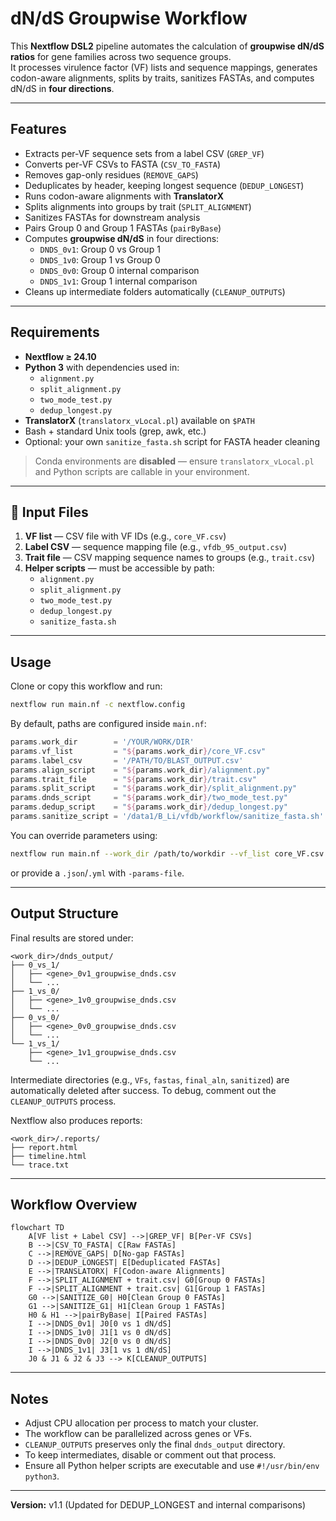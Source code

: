 
#  dN/dS Groupwise Workflow

This **Nextflow DSL2** pipeline automates the calculation of **groupwise dN/dS ratios** for gene families across two sequence groups.  
It processes virulence factor (VF) lists and sequence mappings, generates codon-aware alignments, splits by traits, sanitizes FASTAs, and computes dN/dS in **four directions**.

---

##  Features

- Extracts per-VF sequence sets from a label CSV (`GREP_VF`)
- Converts per-VF CSVs to FASTA (`CSV_TO_FASTA`)
- Removes gap-only residues (`REMOVE_GAPS`)
- Deduplicates by header, keeping longest sequence (`DEDUP_LONGEST`)
- Runs codon-aware alignments with **TranslatorX**
- Splits alignments into groups by trait (`SPLIT_ALIGNMENT`)
- Sanitizes FASTAs for downstream analysis
- Pairs Group 0 and Group 1 FASTAs (`pairByBase`)
- Computes **groupwise dN/dS** in four directions:
  - `DNDS_0v1`: Group 0 vs Group 1  
  - `DNDS_1v0`: Group 1 vs Group 0  
  - `DNDS_0v0`: Group 0 internal comparison  
  - `DNDS_1v1`: Group 1 internal comparison
- Cleans up intermediate folders automatically (`CLEANUP_OUTPUTS`)

---

##  Requirements

- **Nextflow ≥ 24.10**
- **Python 3** with dependencies used in:
  - `alignment.py`
  - `split_alignment.py`
  - `two_mode_test.py`
  - `dedup_longest.py`
- **TranslatorX** (`translatorx_vLocal.pl`) available on `$PATH`
- Bash + standard Unix tools (grep, awk, etc.)
- Optional: your own `sanitize_fasta.sh` script for FASTA header cleaning

>  Conda environments are **disabled** — ensure `translatorx_vLocal.pl` and Python scripts are callable in your environment.

---

## 📂 Input Files

1. **VF list** — CSV file with VF IDs (e.g., `core_VF.csv`)  
2. **Label CSV** — sequence mapping file (e.g., `vfdb_95_output.csv`)  
3. **Trait file** — CSV mapping sequence names to groups (e.g., `trait.csv`)  
4. **Helper scripts** — must be accessible by path:
   - `alignment.py`
   - `split_alignment.py`
   - `two_mode_test.py`
   - `dedup_longest.py`
   - `sanitize_fasta.sh`

---

##  Usage

Clone or copy this workflow and run:

```bash
nextflow run main.nf -c nextflow.config
````

By default, paths are configured inside `main.nf`:

```groovy
params.work_dir        = '/YOUR/WORK/DIR'
params.vf_list         = "${params.work_dir}/core_VF.csv"
params.label_csv       = '/PATH/TO/BLAST_OUTPUT.csv'
params.align_script    = "${params.work_dir}/alignment.py"
params.trait_file      = "${params.work_dir}/trait.csv"
params.split_script    = "${params.work_dir}/split_alignment.py"
params.dnds_script     = "${params.work_dir}/two_mode_test.py"
params.dedup_script    = "${params.work_dir}/dedup_longest.py"
params.sanitize_script = '/data1/B_Li/vfdb/workflow/sanitize_fasta.sh'
```

You can override parameters using:

```bash
nextflow run main.nf --work_dir /path/to/workdir --vf_list core_VF.csv
```

or provide a `.json`/`.yml` with `-params-file`.

---

##  Output Structure

Final results are stored under:

```
<work_dir>/dnds_output/
├── 0_vs_1/
│   ├── <gene>_0v1_groupwise_dnds.csv
│   └── ...
├── 1_vs_0/
│   ├── <gene>_1v0_groupwise_dnds.csv
│   └── ...
├── 0_vs_0/
│   ├── <gene>_0v0_groupwise_dnds.csv
│   └── ...
└── 1_vs_1/
    ├── <gene>_1v1_groupwise_dnds.csv
    └── ...
```

Intermediate directories (e.g., `VFs`, `fastas`, `final_aln`, `sanitized`) are automatically deleted after success.
To debug, comment out the `CLEANUP_OUTPUTS` process.

Nextflow also produces reports:

```
<work_dir>/.reports/
├── report.html
├── timeline.html
└── trace.txt
```

---

##  Workflow Overview

```mermaid
flowchart TD
    A[VF list + Label CSV] -->|GREP_VF| B[Per-VF CSVs]
    B -->|CSV_TO_FASTA| C[Raw FASTAs]
    C -->|REMOVE_GAPS| D[No-gap FASTAs]
    D -->|DEDUP_LONGEST| E[Deduplicated FASTAs]
    E -->|TRANSLATORX| F[Codon-aware Alignments]
    F -->|SPLIT_ALIGNMENT + trait.csv| G0[Group 0 FASTAs]
    F -->|SPLIT_ALIGNMENT + trait.csv| G1[Group 1 FASTAs]
    G0 -->|SANITIZE_G0| H0[Clean Group 0 FASTAs]
    G1 -->|SANITIZE_G1| H1[Clean Group 1 FASTAs]
    H0 & H1 -->|pairByBase| I[Paired FASTAs]
    I -->|DNDS_0v1| J0[0 vs 1 dN/dS]
    I -->|DNDS_1v0| J1[1 vs 0 dN/dS]
    I -->|DNDS_0v0| J2[0 vs 0 dN/dS]
    I -->|DNDS_1v1| J3[1 vs 1 dN/dS]
    J0 & J1 & J2 & J3 --> K[CLEANUP_OUTPUTS]
```

---

##  Notes

* Adjust CPU allocation per process to match your cluster.
* The workflow can be parallelized across genes or VFs.
* `CLEANUP_OUTPUTS` preserves only the final `dnds_output` directory.
* To keep intermediates, disable or comment out that process.
* Ensure all Python helper scripts are executable and use `#!/usr/bin/env python3`.

---

**Version:** v1.1 (Updated for DEDUP_LONGEST and internal comparisons)
